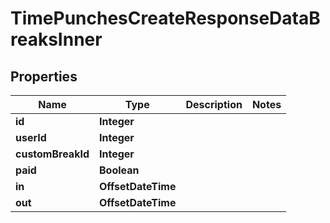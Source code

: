 

# TimePunchesCreateResponseDataBreaksInner


## Properties

| Name | Type | Description | Notes |
|------------ | ------------- | ------------- | -------------|
|**id** | **Integer** |  |  |
|**userId** | **Integer** |  |  |
|**customBreakId** | **Integer** |  |  |
|**paid** | **Boolean** |  |  |
|**in** | **OffsetDateTime** |  |  |
|**out** | **OffsetDateTime** |  |  |




